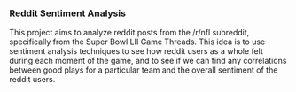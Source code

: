 ### Reddit Sentiment Analysis

This project aims to analyze reddit posts from the /r/nfl subreddit, specifically from the Super Bowl LII Game Threads. This idea is to use sentiment analysis techniques to see how reddit users as a whole felt during each moment of the game, and to see if we can find any correlations between good plays for a particular team and the overall sentiment of the reddit users.
